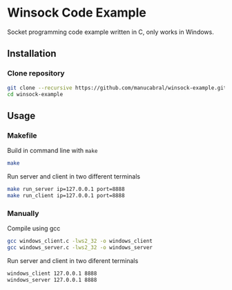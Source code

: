 # Winsock Code Example
Socket programming code example written in C, only works in Windows.

## Installation
### Clone repository
```sh
git clone --recursive https://github.com/manucabral/winsock-example.git
cd winsock-example
```

## Usage
### Makefile
Build in command line with `make`
```sh
make
```
Run server and client in two different terminals
```sh
make run_server ip=127.0.0.1 port=8888
make run_client ip=127.0.0.1 port=8888
```

### Manually
Compile using gcc
```sh
gcc windows_client.c -lws2_32 -o windows_client
gcc windows_server.c -lws2_32 -o windows_server
```
Run server and client in two diferent terminals
```sh
windows_client 127.0.0.1 8888
windows_server 127.0.0.1 8888
```
